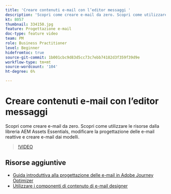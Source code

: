 ```yaml
---
title: 'Creare contenuti e-mail con l’editor messaggi '
description: 'Scopri come creare e-mail da zero. Scopri come utilizzare le risorse dalla libreria AEM Assets Essentials, modificare la progettazione delle e-mail reattive e creare e-mail dai modelli. '
kt: 8057
thumbnail: 334150.jpg
feature: Progettazione e-mail
doc-type: feature video
team: PM
role: Business Practitioner
level: Beginner
hidefromtoc: true
source-git-commit: 1b001cbc9d83d5cc73c7ebb74182d3f359f39d9e
workflow-type: tm+mt
source-wordcount: '104'
ht-degree: 6%

---
```



# Creare contenuti e-mail con l’editor messaggi

Scopri come creare e-mail da zero. Scopri come utilizzare le risorse dalla libreria AEM Assets Essentials, modificare la progettazione delle e-mail reattive e creare e-mail dai modelli.

>[!VIDEO](https://video.tv.adobe.com/v/334150?quality=12)

## Risorse aggiuntive

* [Guida introduttiva alla progettazione delle e-mail in Adobe Journey Optimizer](https://experienceleague.adobe.com/docs/journey-optimizer/using/create-messages/email-designer/design-emails.html)
* [Utilizzare i componenti di contenuto di e-mail designer](https://experienceleague.adobe.com/docs/journey-optimizer/using/create-messages/email-designer/design-emails.html)
